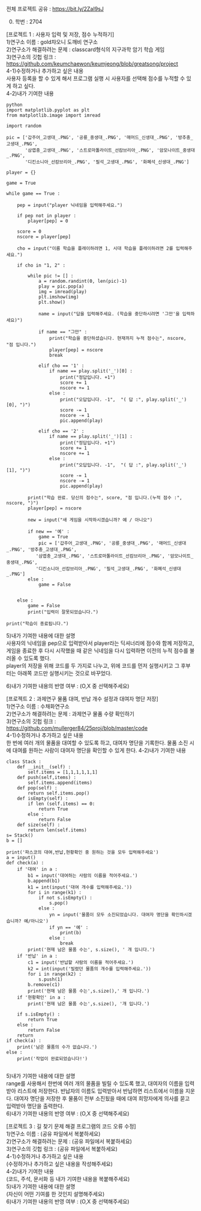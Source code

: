 전체 프로젝트 공유 : https://bit.ly/2ZaI9sJ  

0. 학번 : 2704  

[프로젝트 1 : 사용자 입력 및 저장, 점수 누적하기]  
1)연구소 이름 : gold챠오니 도깨비 연구소  
2)연구소가 해결하려는 문제 : classcard형식의 지구과학 암기 학습 게임  
3)연구소의 깃헙 링크 : https://github.com/keumchaewon/keumjeong/blob/greatsong/project  
4-1)수정하거나 추가하고 싶은 내용  
사용자 등록을 할 수 있게 해서 프로그램 실행 시 사용자를 선택해 점수를 누적할 수 있게 하고 싶다.  
4-2)내가 기여한 내용  

```
python
import matplotlib.pyplot as plt
from matplotlib.image import imread

import random

pic = ['갑주어_고생대_.PNG', '공룡_중생대_.PNG', '매머드_신생대_.PNG', '방추충_고생대_.PNG',
       '삼엽충_고생대_.PNG', '스트로마톨라이트_선캄브리아_.PNG', '암모나이트_중생대_.PNG', 
       '디킨소니아_선캄브리아_.PNG', '필석_고생대_.PNG', '화폐석_신생대_.PNG']

player = {}

```


```
game = True

while game == True :
    
    pep = input("player 닉네임을 입력해주세요.")
    
    if pep not in player :
        player[pep] = 0
    
    score = 0
    nscore = player[pep]
    
    cho = input("이름 학습을 플레이하려면 1, 시대 학습을 플레이하려면 2를 입력해주세요.")
    
    if cho in "1, 2" :

        while pic != [] :
            a = random.randint(0, len(pic)-1)
            play = pic.pop(a)
            img = imread(play)
            plt.imshow(img)
            plt.show()

            name = input("답을 입력해주세요. (학습을 중단하시려면 '그만'을 입력하세요)")

            if name == "그만" :
                print("학습을 중단하셨습니다. 현재까지 누적 점수는", nscore, "점 입니다.")
                player[pep] = nscore
                break

            elif cho == '1' :
                if name == play.split('_')[0] :
                    print("정답입니다. +1")
                    score += 1
                    nscore += 1
                else :
                    print("오답입니다. -1",  "( 답 :", play.split('_')[0], ")")
                    score -= 1
                    nscore -= 1
                    pic.append(play)

            elif cho == '2' :
                if name == play.split('_')[1] :
                    print("정답입니다. +1")
                    score += 1
                    nscore += 1
                else :
                    print("오답입니다. -1",  "( 답 :", play.split('_')[1], ")")
                    score -= 1
                    nscore -= 1
                    pic.append(play)        

        print("학습 완료. 당신의 점수는", score, "점 입니다.(누적 점수 :", nscore, ")")
        player[pep] = nscore
        
        new = input("새 게임을 시작하시겠습니까? 예 / 아니오")
        
        if new == '예' :
            game = True
            pic = ['갑주어_고생대_.PNG', '공룡_중생대_.PNG', '매머드_신생대_.PNG', '방추충_고생대_.PNG',
           '삼엽충_고생대_.PNG', '스트로마톨라이트_선캄브리아_.PNG', '암모나이트_중생대_.PNG', 
           '디킨소니아_선캄브리아_.PNG', '필석_고생대_.PNG', '화폐석_신생대_.PNG']
        else : 
            game = False

                
    else :
        game = False
        print("입력이 잘못되었습니다.")
        
print("학습이 종료됩니다.")

```
    
5)내가 기여한 내용에 대한 설명  
사용자의 닉네임을 pep으로 입력받아서 player라는 딕셔너리에 점수와 함께 저장하고, 게임을 종료한 후 다시 시작했을 때
같은 닉네임을 다시 입력하면 이전의 누적 점수를 불러올 수 있도록 했다.  
player의 저장을 위해 코드를 두 가지로 나누고, 위에 코드를 먼저 실행시키고 그 후부터는 아래쪽 코드만 실행시키는 것으로 바꾸었다.  

6)내가 기여한 내용의 반영 여부 : (O,X 중 선택해주세요)  

[프로젝트 2 : 과제연구 물품 대여, 반납 개수 설정과 대여자 명단 저장]  
1)연구소 이름 : 수채화연구소  
2)연구소가 해결하려는 문제 : 과제연구 물품 수량 확인하기  
3)연구소의 깃헙 링크 : https://github.com/mullerger84/25proj/blob/master/code  
4-1)수정하거나 추가하고 싶은 내용  
한 번에 여러 개의 물품을 대여할 수 있도록 하고, 대여자 명단을 기록한다. 물품 소진 시에 대여를 원하는 사람이 대여자 명단을 확인할 수 있게 한다. 
4-2)내가 기여한 내용  

```
class Stack :
    def __init__(self) :
        self.items = [1,1,1,1,1,1]
    def push(self,items) :
        self.items.append(items)
    def pop(self) :
        return self.items.pop()
    def isEmpty(self) :
        if len (self.items) == 0:
            return True
        else :
            return False
    def size(self) :
        return len(self.items)       
s= Stack()
b = []
```

```
print('파스코의 대여,반납,현황확인 중 원하는 것을 모두 입력해주세요')
a = input()
def check(a) :
    if '대여' in a :
        b1 = input('대여하는 사람의 이름을 적어주세요.')
        b.append(b1)
        k1 = int(input('대여 개수를 입력해주세요.'))
        for i in range(k1) :
            if not s.isEmpty() :
                s.pop()
            else :
                yn = input('물품이 모두 소진되었습니다. 대여자 명단을 확인하시겠습니까? 예/아니오')
                if yn == '예' :
                    print(b)
                else :
                    break
        print('현재 남은 물품 수는', s.size(), ' 개 입니다.')
    if '반납' in a :
        c1 = input('반납할 사람의 이름을 적어주세요.')
        k2 = int(input('빌렸던 물품의 개수를 입력해주세요.'))
        for i in range(k2) :
            s.push(1)
        b.remove(c1)
        print('현재 남은 물품 수는',s.size(),' 개 입니다.')
    if '현황확인' in a :
        print('현재 남은 물품 수는',s.size(), '개 입니다.')

    if s.isEmpty() :
        return True
    else :
        return False
    return
if check(a) :
    print('남은 물품의 수가 없습니다.')
else :
    print('작업이 완료되었습니다!')
   
```

5)내가 기여한 내용에 대한 설명  
range를 사용해서 한번에 여러 개의 물품을 빌릴 수 있도록 했고, 대여자의 이름을 입력받아 리스트에 저장한다. 반납자의 이름도 입력받아서 반납하면 리스트에서 이름을 지운다. 대여자 명단을 저장한 후 물품이 전부 소진됬을 때에 대여 희망자에게 의사를 묻고 입력받아 명단을 출력한다.  
6)내가 기여한 내용의 반영 여부 : (O,X 중 선택해주세요)  

[프로젝트 3 : 길 찾기 문제 해결 프로그램의 코드 오류 수정]  
1)연구소 이름 : (공유 파일에서 복붙하세요)  
2)연구소가 해결하려는 문제 : (공유 파일에서 복붙하세요)  
3)연구소의 깃헙 링크 : (공유 파일에서 복붙하세요)  
4-1)수정하거나 추가하고 싶은 내용  
(수정하거나 추가하고 싶은 내용을 작성해주세요)  
4-2)내가 기여한 내용  
(코드, 주석, 문서화 등 내가 기여한 내용을 복붙해주세요)  
5)내가 기여한 내용에 대한 설명  
(자신이 어떤 기여를 한 것인지 설명해주세요)  
6)내가 기여한 내용의 반영 여부 : (O,X 중 선택해주세요)







